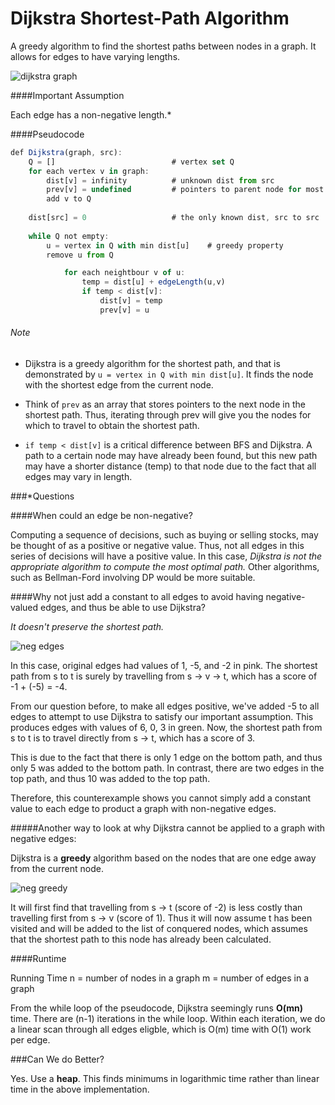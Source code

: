 # Dijkstra Shortest-Path Algorithm

A greedy algorithm to find the shortest paths between nodes in a graph. It allows for edges to have varying lengths.

![dijkstra graph](http://www.reviewmylife.co.uk/data/2008/0715/dijkstras-graph.gif)

####Important Assumption

Each edge has a non-negative length.*

####Pseudocode

```javascript
def Dijkstra(graph, src):
	Q = []							# vertex set Q
	for each vertex v in graph:
		dist[v] = infinity			# unknown dist from src
		prev[v] = undefined			# pointers to parent node for most optimal path
		add v to Q
	
	dist[src] = 0					# the only known dist, src to src
	
	while Q not empty:
		u = vertex in Q with min dist[u] 	# greedy property
		remove u from Q 

			for each neightbour v of u:
				temp = dist[u] + edgeLength(u,v)
				if temp < dist[v]:
					dist[v] = temp
					prev[v] = u
```

###### Note
- Dijkstra is a greedy algorithm for the shortest path, and that is demonstrated by `u = vertex in Q with min dist[u]`. It finds the node with the shortest edge from the current node. 

- Think of `prev` as an array that stores pointers to the next node in the shortest path. Thus, iterating through prev will give you the nodes for which to travel to obtain the shortest path.

- `if temp < dist[v]` is a critical difference between BFS and Dijkstra. A path to a certain node may have already been found, but this new path may have a shorter distance (temp) to that node due to the fact that all edges may vary in length.

###*Questions

####When could an edge be non-negative?

Computing a sequence of decisions, such as buying or selling stocks, may be thought of as a positive or negative value. Thus, not all edges in this series of decisions will have a positive value. In this case, *Dijkstra is not the appropriate algorithm to compute the most optimal path.* Other algorithms, such as Bellman-Ford involving DP would be more suitable.

####Why not just add a constant to all edges to avoid having negative-valued edges, and thus be able to use Dijkstra?

*It doesn't preserve the shortest path.*

![neg edges](http://puu.sh/nsGkJ/a857bda366.png)

In this case, original edges had values of 1, -5, and -2 in pink. The shortest path from s to t is surely by travelling from s -> v -> t, which has a score of -1 + (-5) = -4.

From our question before, to make all edges positive, we've added -5 to all edges to attempt to use Dijkstra to satisfy our important assumption. This produces edges with values of 6, 0, 3 in green. Now, the shortest path from s to t is to travel directly from s -> t, which has a score of 3.

This is due to the fact that there is only 1 edge on the bottom path, and thus only 5 was added to the bottom path. In contrast, there are two edges in the top path, and thus 10 was added to the top path.

Therefore, this counterexample shows you cannot simply add a constant value to each edge to product a graph with non-negative edges.

#####Another way to look at why Dijkstra cannot be applied to a graph with negative edges:

Dijkstra is a **greedy** algorithm based on the nodes that are one edge away from the current node. 

![neg greedy](http://puu.sh/nsHtI/d99773fea6.png)

It will first find that travelling from s -> t (score of -2) is less costly than travelling first from s -> v (score of 1). Thus it will now assume t has been visited and will be added to the list of conquered nodes, which assumes that the shortest path to this node has already been calculated.

####Runtime

Running Time
n = number of nodes in a graph
m = number of edges in a graph

From the while loop of the pseudocode, Dijkstra seemingly runs **O(mn)** time.
There are (n-1) iterations in the while loop. Within each iteration, we do a linear scan through all edges eligble, which is O(m) time with O(1) work per edge. 

###Can We do Better?

Yes. Use a **heap**. This finds minimums in logarithmic time rather than linear time in the above implementation.
